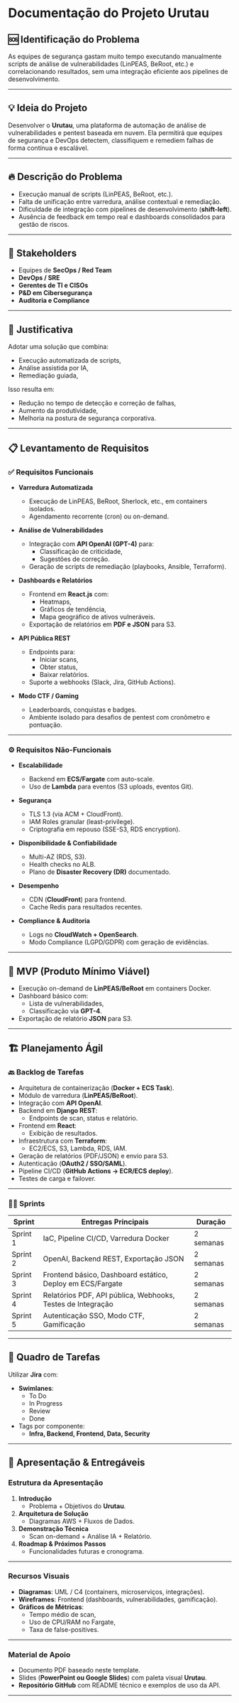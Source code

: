 # Documentação do Projeto Urutau

## 🆘 Identificação do Problema
As equipes de segurança gastam muito tempo executando manualmente scripts de análise de vulnerabilidades (LinPEAS, BeRoot, etc.) e correlacionando resultados, sem uma integração eficiente aos pipelines de desenvolvimento.

---

## 💡 Ideia do Projeto
Desenvolver o **Urutau**, uma plataforma de automação de análise de vulnerabilidades e pentest baseada em nuvem. Ela permitirá que equipes de segurança e DevOps detectem, classifiquem e remediem falhas de forma contínua e escalável.

---

## 🔥 Descrição do Problema
- Execução manual de scripts (LinPEAS, BeRoot, etc.).
- Falta de unificação entre varredura, análise contextual e remediação.
- Dificuldade de integração com pipelines de desenvolvimento (**shift-left**).
- Ausência de feedback em tempo real e dashboards consolidados para gestão de riscos.

---

## 👥 Stakeholders
- Equipes de **SecOps / Red Team**
- **DevOps / SRE**
- **Gerentes de TI e CISOs**
- **P&D em Cibersegurança**
- **Auditoria e Compliance**

---

## 🎯 Justificativa
Adotar uma solução que combina:
- Execução automatizada de scripts,
- Análise assistida por IA,
- Remediação guiada,

Isso resulta em:
- Redução no tempo de detecção e correção de falhas,
- Aumento da produtividade,
- Melhoria na postura de segurança corporativa.

---

## 📋 Levantamento de Requisitos

### ✅ Requisitos Funcionais
- **Varredura Automatizada**
  - Execução de LinPEAS, BeRoot, Sherlock, etc., em containers isolados.
  - Agendamento recorrente (cron) ou on-demand.

- **Análise de Vulnerabilidades**
  - Integração com **API OpenAI (GPT-4)** para:
    - Classificação de criticidade,
    - Sugestões de correção.
  - Geração de scripts de remediação (playbooks, Ansible, Terraform).

- **Dashboards e Relatórios**
  - Frontend em **React.js** com:
    - Heatmaps,
    - Gráficos de tendência,
    - Mapa geográfico de ativos vulneráveis.
  - Exportação de relatórios em **PDF e JSON** para S3.

- **API Pública REST**
  - Endpoints para:
    - Iniciar scans,
    - Obter status,
    - Baixar relatórios.
  - Suporte a webhooks (Slack, Jira, GitHub Actions).

- **Modo CTF / Gaming**
  - Leaderboards, conquistas e badges.
  - Ambiente isolado para desafios de pentest com cronômetro e pontuação.

---

### ⚙️ Requisitos Não-Funcionais
- **Escalabilidade**
  - Backend em **ECS/Fargate** com auto-scale.
  - Uso de **Lambda** para eventos (S3 uploads, eventos Git).

- **Segurança**
  - TLS 1.3 (via ACM + CloudFront).
  - IAM Roles granular (least-privilege).
  - Criptografia em repouso (SSE-S3, RDS encryption).

- **Disponibilidade & Confiabilidade**
  - Multi-AZ (RDS, S3).
  - Health checks no ALB.
  - Plano de **Disaster Recovery (DR)** documentado.

- **Desempenho**
  - CDN (**CloudFront**) para frontend.
  - Cache Redis para resultados recentes.

- **Compliance & Auditoria**
  - Logs no **CloudWatch + OpenSearch**.
  - Modo Compliance (LGPD/GDPR) com geração de evidências.

---

## 🚀 MVP (Produto Mínimo Viável)
- Execução on-demand de **LinPEAS/BeRoot** em containers Docker.
- Dashboard básico com:
  - Lista de vulnerabilidades,
  - Classificação via **GPT-4**.
- Exportação de relatório **JSON** para S3.

---

## 🏗️ Planejamento Ágil

### 🔙 Backlog de Tarefas
- Arquitetura de containerização (**Docker + ECS Task**).
- Módulo de varredura (**LinPEAS/BeRoot**).
- Integração com **API OpenAI**.
- Backend em **Django REST**:
  - Endpoints de scan, status e relatório.
- Frontend em **React**:
  - Exibição de resultados.
- Infraestrutura com **Terraform**:
  - EC2/ECS, S3, Lambda, RDS, IAM.
- Geração de relatórios (PDF/JSON) e envio para S3.
- Autenticação (**OAuth2 / SSO/SAML**).
- Pipeline CI/CD (**GitHub Actions → ECR/ECS deploy**).
- Testes de carga e failover.

---

### 🏃‍♂️ Sprints
| Sprint | Entregas Principais                                                   | Duração |
|--------|-----------------------------------------------------------------------|---------|
| Sprint 1 | IaC, Pipeline CI/CD, Varredura Docker                               | 2 semanas |
| Sprint 2 | OpenAI, Backend REST, Exportação JSON                               | 2 semanas |
| Sprint 3 | Frontend básico, Dashboard estático, Deploy em ECS/Fargate          | 2 semanas |
| Sprint 4 | Relatórios PDF, API pública, Webhooks, Testes de Integração         | 2 semanas |
| Sprint 5 | Autenticação SSO, Modo CTF, Gamificação                              | 2 semanas |

---

## 📌 Quadro de Tarefas
Utilizar **Jira** com:
- **Swimlanes**:
  - To Do
  - In Progress
  - Review
  - Done
- Tags por componente:
  - **Infra, Backend, Frontend, Data, Security**

---

## 🎯 Apresentação & Entregáveis

### Estrutura da Apresentação
1. **Introdução**
   - Problema + Objetivos do **Urutau**.
2. **Arquitetura de Solução**
   - Diagramas AWS + Fluxos de Dados.
3. **Demonstração Técnica**
   - Scan on-demand + Análise IA + Relatório.
4. **Roadmap & Próximos Passos**
   - Funcionalidades futuras e cronograma.

---

### Recursos Visuais
- **Diagramas**: UML / C4 (containers, microserviços, integrações).
- **Wireframes**: Frontend (dashboards, vulnerabilidades, gamificação).
- **Gráficos de Métricas**:
  - Tempo médio de scan,
  - Uso de CPU/RAM no Fargate,
  - Taxa de false-positives.

---

### Material de Apoio
- Documento PDF baseado neste template.
- Slides (**PowerPoint ou Google Slides**) com paleta visual **Urutau**.
- **Repositório GitHub** com README técnico e exemplos de uso da API.

----
